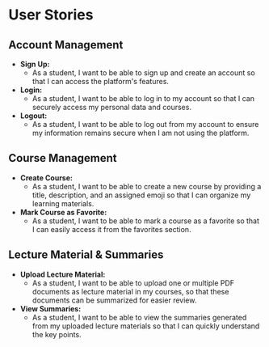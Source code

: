 # User Stories

## Account Management

- **Sign Up:**
  - As a student, I want to be able to sign up and create an account so that I can access the platform's features.
- **Login:**
  - As a student, I want to be able to log in to my account so that I can securely access my personal data and courses.
- **Logout:**
  - As a student, I want to be able to log out from my account to ensure my information remains secure when I am not using the platform.

## Course Management

- **Create Course:**
  - As a student, I want to be able to create a new course by providing a title, description, and an assigned emoji so that I can organize my learning materials.
- **Mark Course as Favorite:**
  - As a student, I want to be able to mark a course as a favorite so that I can easily access it from the favorites section.

## Lecture Material & Summaries

- **Upload Lecture Material:**
  - As a student, I want to be able to upload one or multiple PDF documents as lecture material in my courses, so that these documents can be summarized for easier review.
- **View Summaries:**
  - As a student, I want to be able to view the summaries generated from my uploaded lecture materials so that I can quickly understand the key points.

